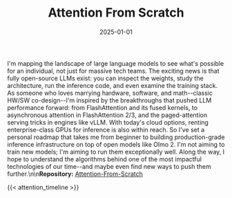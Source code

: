 ﻿---
title: Attention From Scratch
date: 2025-01-01
type: page

outputs: [HTML]

design:
  spacing: '4rem'

hero:
  enable: true
  image:
    # Use a subtle gradient background instead of an image
    placement: full

---

I'm mapping the landscape of large language models to see what's possible for an individual, not just for massive tech teams. The exciting news is that fully open-source LLMs exist: you can inspect the weights, study the architecture, run the inference code, and even examine the training stack. As someone who loves marrying hardware, software, and math--classic HW/SW co-design--I'm inspired by the breakthroughs that pushed LLM performance forward: from FlashAttention and its fused kernels, to asynchronous attention in FlashAttention 2/3, and the paged-attention serving tricks in engines like vLLM. With today's cloud options, renting enterprise-class GPUs for inference is also within reach. So I've set a personal roadmap that takes me from beginner to building production-grade inference infrastructure on top of open models like Olmo 2. I'm not aiming to train new models; I'm aiming to run them exceptionally well. Along the way, I hope to understand the algorithms behind one of the most impactful technologies of our time--and maybe even find new ways to push them further.\n\n**Repository:** [Attention-From-Scratch](https://github.com/mauer4/Attention-From-Scratch)

{{< attention_timeline >}}


